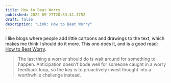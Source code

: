 ```yaml
---
title: How to Beat Worry
published: 2022-09-27T20:53:41.375Z
draft: false
description: "Link: How to Beat Worry"
---
```

I like blogs where people add little cartoons and drawings to the text, which makes me think I should do it more. This one does it, and is a good read: [How to Beat Worry](https://moretothat.com/how-to-beat-worry/).

> The last thing a worrier should do is wait around for something to happen. Anticipation doesn’t bode well for someone caught in a worry feedback loop, so the key is to proactively invest thought into a worthwhile challenge instead.